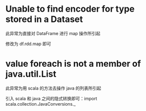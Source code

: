 <!--
 * @Author              : Uncle Bean
 * @Date                : 2020-06-03 18:26:14
 * @LastEditors         : Uncle Bean
 * @LastEditTime        : 2020-06-03 18:34:56
 * @FilePath            : \Spark\Q&A.md
 * @Description         : 
--> 

# Unable to find encoder for type stored in a Dataset

此异常为直接对 DataFrame 进行 map 操作所引起

修改为 df.rdd.map 即可

# value foreach is not a member of java.util.List

此异常为用 scala 的方法去操作 java 的列表所引起

引入 scala 和 java 之间的隐式转换即可：import scala.collection.JavaConversions._